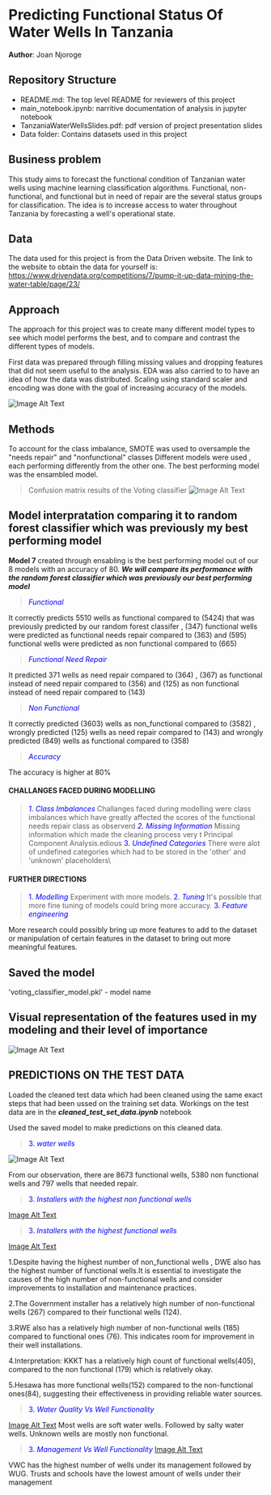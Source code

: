 # Predicting Functional Status Of Water Wells In Tanzania

**Author**: Joan Njoroge

## Repository Structure
>
- README.md: The top level README for reviewers of this project
- main_notebook.ipynb: narritive documentation of analysis in jupyter notebook
- TanzaniaWaterWellsSlides.pdf: pdf version of project presentation slides
- Data folder: Contains datasets used in this project

## Business problem
>

This study aims to forecast the functional condition of Tanzanian water wells using machine learning classification algorithms. Functional, non-functional, and functional but in need of repair are the several status groups for classification. The idea is to increase access to water throughout Tanzania by forecasting a well's operational state.

## Data
>
The data used for this project is from the Data Driven website. The link to the website to obtain the data for yourself is: <https://www.drivendata.org/competitions/7/pump-it-up-data-mining-the-water-table/page/23/>

## Approach
>
The approach for this project was to create many different model types to see which model performs the best, and to compare and contrast the different types of models.

First data was prepared through filling missing values and dropping features that did not seem useful to the analysis. EDA was also carried to to have an idea of how the data was distributed. Scaling using standard scaler and encoding was done with the goal of increasing accuracy of the models.

 ![Image Alt Text](pictures/statusgroup.png)

## Methods
>
To account for the class imbalance, SMOTE was used to oversample the "needs repair" and "nonfunctional" classes
Different models were used , each performing differently from the other one. The best performing model was the ensambled model.

> Confusion matrix results of the Voting classifier
![Image Alt Text](pictures/votingclassifiermatrix.png)
>
## Model interpratation comparing it to random forest classifier which was previously my best performing model
>
**Model 7** created through ensabling is the best performing model out of our 8 models with an accuracy of 80.
***We will compare its performance with the random forest classifier which was previously our best performing model***

> <span style="color: blue">*Functional*</span>

It correctly predicts 5510 wells as functional compared to (5424) that was previously predicted by our random forest classifer , (347) functional wells were predicted as functional needs repair compared to (363) and (595) functional wells were predicted as non functional compared to (665)

> <span style="color: blue">*Functional Need Repair*</span>

It predicted 371 wells as need repair compared to (364) , (367) as functional instead of need repair compared to (356) and (125) as non functional instead of need repair compared to (143)

> <span style="color: blue">*Non Functional*</span>

It correctly predicted (3603) wells as non_functional compared to (3582) , wrongly predicted (125) wells as need repair compared to (143) and wrongly predicted (849) wells as functional compared to (358)

> <span style="color: blue">*Accuracy*</span>

The accuracy is higher at 80%

#### CHALLANGES FACED DURING MODELLING
>

> <span style="color: blue">*1. Class Imbalances*</span>
Challanges faced during modelling were class imbalances which have greatly affected the scores of the functional needs repair class as observerd
> <span style="color: blue">*2. Missing Information*</span>
Missing information which made the cleaning process very t Principal Component Analysis.edious
> <span style="color: blue">3. *Undefined Categories*</span>
There were alot of undefined categories which had to be stored in the 'other' and 'unknown' placeholders\

#### FURTHER DIRECTIONS
>
> <span style="color: blue">1. *Modelling*</span>
Experiment with more models.
> <span style="color: blue">2. *Tuning*</span>
It's possible that more fine tuning of models could bring more accuracy.
> <span style="color: blue">3. *Feature engineering*</span>

More research could possibly bring up more features to add to the dataset or manipulation of certain features in the dataset to bring out more meaningful features.

## Saved the model
>
 'voting_classifier_model.pkl' - model name

## Visual representation of the features used in my modeling and their level of importance
>
![Image Alt Text](pictures/importantfeatures.png)

## PREDICTIONS ON THE TEST DATA

Loaded the cleaned test data which had been cleaned using the same exact steps that had been ussed on the training set data. Workings on the test data are in the ***cleaned_test_set_data.ipynb*** notebook

Used the saved model to make predictions on this cleaned data.

> <span style="color: blue">3. *water wells*</span>
>
![Image Alt Text](pictures/predictedlabels.png)
>

From our observation, there are 8673 functional wells, 5380 non functional wells and 797 wells that needed repair.

> <span style="color: blue">3. *Installers with the highest non functional wells*</span>
>
[Image Alt Text](pictures/nonfunctionalinstallers.png)

> <span style="color: blue">3. *Installers with the highest functional wells*</span>

[Image Alt Text](pictures/functionalinstallers.png)

1.Despite having the highest number of non_functional wells , DWE also has the highest number of functional wells.It is essential to investigate the causes of the high number of non-functional wells and consider improvements to installation and maintenance practices.

2.The Government installer has a relatively high number of non-functional wells (267) compared to their functional wells (124). 

3.RWE also has a relatively high number of non-functional wells (185) compared to functional ones (76). This indicates room for improvement in their well installations.

4.Interpretation: KKKT has a relatively high count of functional wells(405), compared to the non functional (179) which is relatively okay.

5.Hesawa has more functional wells(152) compared to the non-functional ones(84), suggesting their effectiveness in providing reliable water sources.

> <span style="color: blue">3. *Water Quality Vs Well Functionality*</span>

[Image Alt Text](pictures/waterquality.png)
Most wells are soft water wells. Followed by salty water wells. Unknown wells are mostly non functional.

> <span style="color: blue">3. *Management Vs Well Functionality*</span>
[Image Alt Text](pictures/management.png)

VWC has the highest number of wells under its management followed by WUG. Trusts and schools have the lowest amount of wells under their management